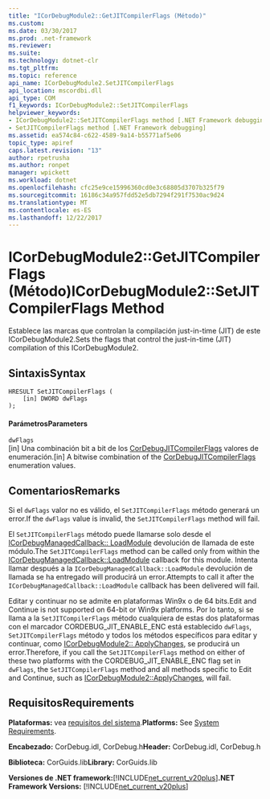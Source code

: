 ```yaml
---
title: "ICorDebugModule2::GetJITCompilerFlags (Método)"
ms.custom: 
ms.date: 03/30/2017
ms.prod: .net-framework
ms.reviewer: 
ms.suite: 
ms.technology: dotnet-clr
ms.tgt_pltfrm: 
ms.topic: reference
api_name: ICorDebugModule2.SetJITCompilerFlags
api_location: mscordbi.dll
api_type: COM
f1_keywords: ICorDebugModule2::SetJITCompilerFlags
helpviewer_keywords:
- ICorDebugModule2::SetJITCompilerFlags method [.NET Framework debugging]
- SetJITCompilerFlags method [.NET Framework debugging]
ms.assetid: ea574c84-c622-4589-9a14-b55771af5e06
topic_type: apiref
caps.latest.revision: "13"
author: rpetrusha
ms.author: ronpet
manager: wpickett
ms.workload: dotnet
ms.openlocfilehash: cfc25e9ce15996360cd0e3c68805d3707b325f79
ms.sourcegitcommit: 16186c34a957fdd52e5db7294f291f7530ac9d24
ms.translationtype: MT
ms.contentlocale: es-ES
ms.lasthandoff: 12/22/2017
---
```

# <a name="icordebugmodule2setjitcompilerflags-method"></a><span data-ttu-id="8430b-102">ICorDebugModule2::GetJITCompilerFlags (Método)</span><span class="sxs-lookup"><span data-stu-id="8430b-102">ICorDebugModule2::SetJITCompilerFlags Method</span></span>
<span data-ttu-id="8430b-103">Establece las marcas que controlan la compilación just-in-time (JIT) de este ICorDebugModule2.</span><span class="sxs-lookup"><span data-stu-id="8430b-103">Sets the flags that control the just-in-time (JIT) compilation of this ICorDebugModule2.</span></span>  
  
## <a name="syntax"></a><span data-ttu-id="8430b-104">Sintaxis</span><span class="sxs-lookup"><span data-stu-id="8430b-104">Syntax</span></span>  
  
```  
HRESULT SetJITCompilerFlags (  
    [in] DWORD dwFlags  
);  
```  
  
#### <a name="parameters"></a><span data-ttu-id="8430b-105">Parámetros</span><span class="sxs-lookup"><span data-stu-id="8430b-105">Parameters</span></span>  
 `dwFlags`  
 <span data-ttu-id="8430b-106">[in] Una combinación bit a bit de los [CorDebugJITCompilerFlags](../../../../docs/framework/unmanaged-api/debugging/cordebugjitcompilerflags-enumeration.md) valores de enumeración.</span><span class="sxs-lookup"><span data-stu-id="8430b-106">[in] A bitwise combination of the [CorDebugJITCompilerFlags](../../../../docs/framework/unmanaged-api/debugging/cordebugjitcompilerflags-enumeration.md) enumeration values.</span></span>  
  
## <a name="remarks"></a><span data-ttu-id="8430b-107">Comentarios</span><span class="sxs-lookup"><span data-stu-id="8430b-107">Remarks</span></span>  
 <span data-ttu-id="8430b-108">Si el `dwFlags` valor no es válido, el `SetJITCompilerFlags` método generará un error.</span><span class="sxs-lookup"><span data-stu-id="8430b-108">If the `dwFlags` value is invalid, the `SetJITCompilerFlags` method will fail.</span></span>  
  
 <span data-ttu-id="8430b-109">El `SetJITCompilerFlags` método puede llamarse solo desde el [ICorDebugManagedCallback:: LoadModule](../../../../docs/framework/unmanaged-api/debugging/icordebugmanagedcallback-loadmodule-method.md) devolución de llamada de este módulo.</span><span class="sxs-lookup"><span data-stu-id="8430b-109">The `SetJITCompilerFlags` method can be called only from within the [ICorDebugManagedCallback::LoadModule](../../../../docs/framework/unmanaged-api/debugging/icordebugmanagedcallback-loadmodule-method.md) callback for this module.</span></span> <span data-ttu-id="8430b-110">Intenta llamar después a la `ICorDebugManagedCallback::LoadModule` devolución de llamada se ha entregado will producirá un error.</span><span class="sxs-lookup"><span data-stu-id="8430b-110">Attempts to call it after the `ICorDebugManagedCallback::LoadModule` callback has been delivered will fail.</span></span>  
  
 <span data-ttu-id="8430b-111">Editar y continuar no se admite en plataformas Win9x o de 64 bits.</span><span class="sxs-lookup"><span data-stu-id="8430b-111">Edit and Continue is not supported on 64-bit or Win9x platforms.</span></span> <span data-ttu-id="8430b-112">Por lo tanto, si se llama a la `SetJITCompilerFlags` método cualquiera de estas dos plataformas con el marcador CORDEBUG_JIT_ENABLE_ENC está establecido `dwFlags`, `SetJITCompilerFlags` método y todos los métodos específicos para editar y continuar, como [ICorDebugModule2:: ApplyChanges](../../../../docs/framework/unmanaged-api/debugging/icordebugmodule2-applychanges-method.md), se producirá un error.</span><span class="sxs-lookup"><span data-stu-id="8430b-112">Therefore, if you call the `SetJITCompilerFlags` method on either of these two platforms with the CORDEBUG_JIT_ENABLE_ENC flag set in `dwFlags`, the `SetJITCompilerFlags` method and all methods specific to Edit and Continue, such as [ICorDebugModule2::ApplyChanges](../../../../docs/framework/unmanaged-api/debugging/icordebugmodule2-applychanges-method.md), will fail.</span></span>  
  
## <a name="requirements"></a><span data-ttu-id="8430b-113">Requisitos</span><span class="sxs-lookup"><span data-stu-id="8430b-113">Requirements</span></span>  
 <span data-ttu-id="8430b-114">**Plataformas:** vea [requisitos del sistema](../../../../docs/framework/get-started/system-requirements.md).</span><span class="sxs-lookup"><span data-stu-id="8430b-114">**Platforms:** See [System Requirements](../../../../docs/framework/get-started/system-requirements.md).</span></span>  
  
 <span data-ttu-id="8430b-115">**Encabezado:** CorDebug.idl, CorDebug.h</span><span class="sxs-lookup"><span data-stu-id="8430b-115">**Header:** CorDebug.idl, CorDebug.h</span></span>  
  
 <span data-ttu-id="8430b-116">**Biblioteca:** CorGuids.lib</span><span class="sxs-lookup"><span data-stu-id="8430b-116">**Library:** CorGuids.lib</span></span>  
  
 <span data-ttu-id="8430b-117">**Versiones de .NET framework:**[!INCLUDE[net_current_v20plus](../../../../includes/net-current-v20plus-md.md)]</span><span class="sxs-lookup"><span data-stu-id="8430b-117">**.NET Framework Versions:** [!INCLUDE[net_current_v20plus](../../../../includes/net-current-v20plus-md.md)]</span></span>
